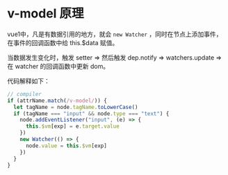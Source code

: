 # v-model 原理

vue1中，凡是有数据引用的地方，就会 `new Watcher` ，同时在节点上添加事件，在事件的回调函数中给 this.$data 赋值。

当数据发生变化时，触发 setter => 然后触发 dep.notify => watchers.update => 在 watcher 的回调函数中更新 dom。

代码解释如下：
```js
// compiler
if (attrName.match(/v-model/)) {
  let tagName = node.tagName.toLowerCase()
  if (tagName === "input" && node.type === "text") {
    node.addEventListener("input", (e) => {
      this.$vm[exp] = e.target.value
    })
    new Watcher(() => {
      node.value = this.$vm[exp]
    })
  }
}
```